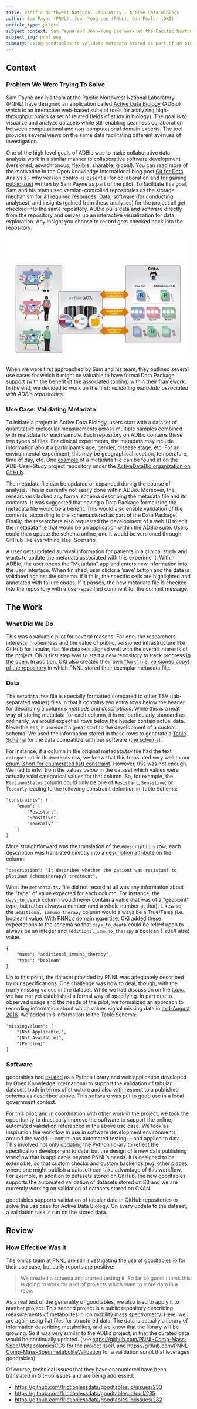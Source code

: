 ```yaml
---
title: Pacific Northwest National Laboratory - Active Data Biology
author: Sam Payne (PNNL), Joon-Yong Lee (PNNL), Dan Fowler (OKI)
article_type: pilots
subject_context: Sam Payne and Joon-Yong Lee work at the Pacific Northwest National Laboratory. Together, we explored use of Frictionless Data's specifications and software to generate schema for tabular data and validate metadata stored as part of a biological application on GitHub.
subject_img: pnnl.png
summary: Using goodtables to validate metadata stored as part of an biological application on GitHub.
---
```



## Context

### Problem We Were Trying To Solve

Sam Payne and his team at the Pacific Northwest National Laboratory (PNNL) have designed an application called [Active Data Biology](https://adbio.pnnl.gov/) (ADBio) which is an interactive web-based suite of tools for analyzing high-throughput omics (a set of related fields of study in biology).  The goal is to visualize and analyze datasets while still enabling seamless collaboration between computational and non-computational domain experts.  The tool provides several views on the same data facilitating different avenues of investigation.

One of the high level goals of ADBio was to make collaborative data analysis work in a similar manner to collaborative software development (versioned, asynchronous, flexible, sharable, global). You can read more of the motivation in the Open Knowledge International blog post
[Git for Data Analysis – why version control is essential for collaboration and for gaining public trust](https://blog.okfn.org/2016/11/29/git-for-data-analysis-why-version-control-is-essential-collaboration-public-trust/) written by Sam Payne as part of the pilot.  To facilitate this goal, Sam and his team used version-controlled repositories as the storage mechanism for all required resources. Data, software (for conducting analyses), and insights (gained from these analyses) for the project all get checked into the same repository.  ADBio pulls data and software directly from the repository and serves up an interactive visualization for data exploration. Any insight you choose to record gets checked back into the repository.

![ADBio](./adbio.png)

When we were first approached by Sam and his team, they outlined several use cases for which it might be valuable to have formal Data Package support (with the benefit of the associated tooling) within their framework.  In the end, we decided to work on the first: *validating metadata associated with ADBio repositories*.

### Use Case: Validating Metadata

To initiate a project in Active Data Biology, users start with a dataset of quantitative molecular measurements across multiple samples combined with metadata for each sample.  Each repository on ADBio contains these two types of files. For clinical experiments, the metadata may include information about a participant’s age, gender, disease stage, etc. For an environmental experiment, this may be geographical location, temperature, time of day, etc. One [example](https://github.com/ActiveDataBio/ADB-User-Study/blob/master/metadata.tsv) of a metadata file can be found at on the ADB-User-Study project repository under the [ActiveDataBio organization on GitHub](https://github.com/ActiveDataBio/).

The metadata file can be updated or expanded during the course of analysis. This is currently not easily done within ADBio. Moreover, the researchers lacked any formal schema describing the metadata file and its contents. It was suggested that having a Data Package formalizing the metadata file would be a benefit.  This would also enable validation of the contents, according to the schema stored as part of the Data Package. Finally, the researchers also requested the development of a web UI to edit the metadata file that would be an application within the ADBio suite. Users could then update the schema online, and it would be versioned through GitHub like everything else. Scenario

A user gets updated survival information for patients in a clinical study and wants to update the metadata associated with this experiment. Within ADBio, the user opens the "Metadata" app and enters new information into the user interface. When finished, user clicks a ‘save’ button and the data is validated against the schema. If it fails, the specific cells are highlighted and annotated with failure codes. If it passes, the new metadata file is checked into the repository with a user-specified comment for the commit message.

## The Work

### What Did We Do

This was a valuable pilot for several reasons.  For one, the researchers interests in openness and the value of public, versioned infrastructure like GitHub for tabular, flat file datasets aligned well with the overall interests of the project.  OKI’s first step was to start a new repository to track progress [in the open](https://github.com/frictionlessdata/pilot-pnnl).  In addition, OKI also created their own ["fork" (i.e. versioned copy) of the repository](https://github.com/frictionlessdata/ADB-User-Study) in which PNNL stored their exemplar metadata file.

### Data

The `metadata.tsv` file is specially formatted compared to other TSV (tab-separated values) files in that it contains two extra rows below the header for describing a column’s *methods* and *descriptions*. While this is a neat way of storing metadata for each column, it is not particularly standard as ordinarily, we would expect all rows below the header contain actual data.  Nevertheless, it provided a great start to the development of a custom schema.  We used the information stored in these rows to generate a [Table Schema](/specs/table-schema/) for the data compatible with our software ([the schema](https://github.com/frictionlessdata/ADB-User-Study/blob/master/metadata-schema.json)).

For instance, if a column in the original metadata.tsv file had the text `categorical` in its `#methods` row, we knew that this translated very well to our [enum (short for enumerated list) constraint](/specs/table-schema/#constraints). However, this was not enough.  We had to infer from the values below in the dataset which values were actually valid categorical values for that column.  So, for example, the `PlatinumStatus` column could only be one of `Resistant`, `Sensitive`, or `Tooearly` leading to the following constraint definition in Table Schema:

```
"constraints": {
    "enum": [
        "Resistant",
        "Sensitive",
        "Tooearly"
    ]
}
```

More straightforward was the translation of the `#descriptions` row; each description was translated directly into a [description attribute](/specs/table-schema/#description) on the column:

```
"description": "It describes whether the patient was resistant to platinum (chemotherapy) treatment",
```

What the `metadata.tsv` file did not record at all was any information about the "type" of value expected for each column.  For instance, the `days_to_death` column would never contain a value that was of a "geopoint" type, but rather always a number (and a whole number at that).  Likewise, the `additional_immuno_therapy` column would always be a True/False (i.e. boolean) value.  With PNNL’s domain expertise, OKI added these expectations to the schema so that `days_to_death` could be relied upon to always be an integer and `additional_immuno_therapy` a boolean (True/False) value.

```
{
    "name": "additional_immuno_therapy",
    "type": "boolean"
}
```

Up to this point, the dataset provided by PNNL was adequately described by our specifications.  One challenge was how to deal, though, with the many missing values in the dataset.  While we had discussion on the [topic](https://github.com/frictionlessdata/specs/issues/97), we had not yet established a formal way of specifying.  In part due to observed usage and the needs of the pilot, we formalized an approach to recording information about which values signal missing data in [mid-August 2016](https://twitter.com/OKFNLabs/status/765568650699018241). We added this information to the Table Schema:

```
"missingValues": [
    "[Not Applicable]",
    "[Not Available]",
    "[Pending]"
]
```

### Software

goodtables had [existed](http://okfnlabs.org/blog/2015/02/20/introducing-goodtables.html) as a Python library and web application developed by Open Knowledge International to support the validation of tabular datasets both in terms of structure and also with respect to a published schema as described above. This software was put to good use in a local government context.

For this pilot, and in coordination with other work in the project, we took the opportunity to drastically improve the software to support the online, automated validation referenced in the above use case.  We took as inspiration the workflow in use in software development environments around the world---continuous automated testing---and applied to data.  This involved not only updating the Python library to reflect the specification development to date, but the design of a new data publishing workflow that is applicable beyond PNNL’s needs. It is designed to be extensible, so that custom checks and custom backends (e.g. other places where one might publish a dataset) can take advantage of this workflow.  For example, in addition to datasets stored on GitHub, the new goodtables supports the automated validation of datasets stored on S3 and we are currently working on validation of datasets stored on CKAN.

goodtables supports validation of tabular data in GitHub repositories to solve the use case for Active Data Biology.  On every update to the dataset, a validation task is run on the stored data.

## Review

### How Effective Was It

The omics team at PNNL are still investigating the use of goodtables.io for their use case, but early reports are positive:

> We created a schema and started testing it. So far so good! I think this is going to work for a lot of projects which want to store data in a repo.

As a real test of the generality of goodtables, we also tried to apply it to another project. This second project is a public repository describing measurements of metabolites in ion mobility mass spectrometry. Here, we are again using flat files for structured data. The data is actually a library of information describing metabolites, and we know that the library will be growing. So it was very similar to the ADBio project, in that the curated data would be continually updated. (see <https://github.com/PNNL-Comp-Mass-Spec/MetabolomicsCCS> for the project itself, and <https://github.com/PNNL-Comp-Mass-Spec/metaboliteValidation> for a validation script that leverages goodtables)

Of course, technical issues that they have encountered have been translated in GitHub issues and are being addressed:

- <https://github.com/frictionlessdata/goodtables.io/issues/233>
- <https://github.com/frictionlessdata/goodtables.io/pull/235>
- <https://github.com/frictionlessdata/goodtables.io/issues/232>
